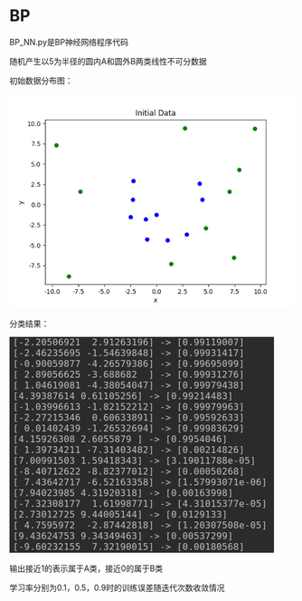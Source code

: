 # BP

BP_NN.py是BP神经网络程序代码

随机产生以5为半径的圆内A和圆外B两类线性不可分数据

初始数据分布图：

![image](https://github.com/Jojo11111/BP/blob/master/data.png)


分类结果：

![image](https://github.com/Jojo11111/BP/blob/master/2019-10-14%2014-51-08%E5%B1%8F%E5%B9%95%E6%88%AA%E5%9B%BE.png)

输出接近1的表示属于A类，接近0的属于B类

学习率分别为0.1，0.5，0.9时的训练误差随迭代次数收敛情况

